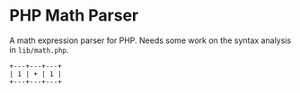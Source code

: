 # PHP Math Parser

A math expression parser for PHP. Needs some work on the syntax analysis in
`lib/math.php`.

    +---+---+---+
    | 1 | + | 1 |
	+---+---+---+